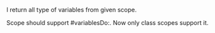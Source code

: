 I return all type of variables from given scope.

Scope should support #variablesDo:.
Now only class scopes support it.